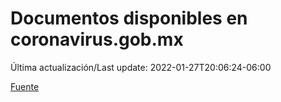 # Documentos disponibles en coronavirus.gob.mx

Última actualización/Last update: 2022-01-27T20:06:24-06:00

 [Fuente](https://coronavirus.gob.mx/)
